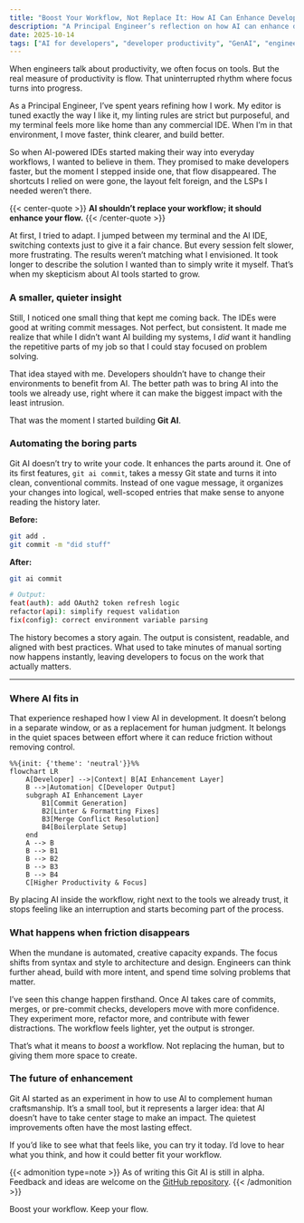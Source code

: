 ```yaml
---
title: "Boost Your Workflow, Not Replace It: How AI Can Enhance Developer Productivity"
description: "A Principal Engineer’s reflection on how AI can enhance developer workflows without replacing them. How subtle, well-placed automation enhances focus, consistency, and creativity without disrupting flow."
date: 2025-10-14
tags: ["AI for developers", "developer productivity", "GenAI", "engineering", "workflow", "git", "tools", "software development"]
---
```


When engineers talk about productivity, we often focus on tools.
But the real measure of productivity is flow. That uninterrupted rhythm where focus turns into progress.

As a Principal Engineer, I’ve spent years refining how I work. My editor is tuned exactly the way I like it, my linting rules are strict but purposeful, and my terminal feels more like home than any commercial IDE. When I’m in that environment, I move faster, think clearer, and build better.

So when AI-powered IDEs started making their way into everyday workflows, I wanted to believe in them. They promised to make developers faster, but the moment I stepped inside one, that flow disappeared. The shortcuts I relied on were gone, the layout felt foreign, and the LSPs I needed weren’t there.

{{< center-quote >}}
**AI shouldn’t replace your workflow; it should enhance your flow.**
{{< /center-quote >}}

At first, I tried to adapt. I jumped between my terminal and the AI IDE, switching contexts just to give it a fair chance. But every session felt slower, more frustrating. The results weren’t matching what I envisioned. It took longer to describe the solution I wanted than to simply write it myself. That’s when my skepticism about AI tools started to grow.

### A smaller, quieter insight

Still, I noticed one small thing that kept me coming back. The IDEs were good at writing commit messages. Not perfect, but consistent. It made me realize that while I didn’t want AI building my systems, I *did* want it handling the repetitive parts of my job so that I could stay focused on problem solving.

That idea stayed with me. Developers shouldn’t have to change their environments to benefit from AI. The better path was to bring AI into the tools we already use, right where it can make the biggest impact with the least intrusion.

That was the moment I started building **Git AI**.


### Automating the boring parts

Git AI doesn’t try to write your code. It enhances the parts around it.
One of its first features, `git ai commit`, takes a messy Git state and turns it into clean, conventional commits. Instead of one vague message, it organizes your changes into logical, well-scoped entries that make sense to anyone reading the history later.

**Before:**

```bash
git add .
git commit -m "did stuff"
```
**After:**

```bash
git ai commit

# Output:
feat(auth): add OAuth2 token refresh logic
refactor(api): simplify request validation
fix(config): correct environment variable parsing
```

The history becomes a story again. The output is consistent, readable, and aligned with best practices. What used to take minutes of manual sorting now happens instantly, leaving developers to focus on the work that actually matters.

---

### Where AI fits in

That experience reshaped how I view AI in development.
It doesn’t belong in a separate window, or as a replacement for human judgment. It belongs in the quiet spaces between effort where it can reduce friction without removing control.

```mermaid
%%{init: {'theme': 'neutral'}}%%
flowchart LR
    A[Developer] -->|Context| B[AI Enhancement Layer]
    B -->|Automation| C[Developer Output]
    subgraph AI Enhancement Layer
        B1[Commit Generation]
        B2[Linter & Formatting Fixes]
        B3[Merge Conflict Resolution]
        B4[Boilerplate Setup]
    end
    A --> B
    B --> B1
    B --> B2
    B --> B3
    B --> B4
    C[Higher Productivity & Focus]
```

By placing AI inside the workflow, right next to the tools we already trust, it stops feeling like an interruption and starts becoming part of the process.

### What happens when friction disappears

When the mundane is automated, creative capacity expands.
The focus shifts from syntax and style to architecture and design. Engineers can think further ahead, build with more intent, and spend time solving problems that matter.

I’ve seen this change happen firsthand. Once AI takes care of commits, merges, or pre-commit checks, developers move with more confidence. They experiment more, refactor more, and contribute with fewer distractions. The workflow feels lighter, yet the output is stronger.

That’s what it means to *boost* a workflow. Not replacing the human, but to giving them more space to create.


### The future of enhancement

Git AI started as an experiment in how to use AI to complement human craftsmanship. It’s a small tool, but it represents a larger idea: that AI doesn’t have to take center stage to make an impact. The quietest improvements often have the most lasting effect.

If you’d like to see what that feels like, you can try it today. I’d love to hear what you think, and how it could better fit your workflow.

{{< admonition type=note >}}
As of writing this Git AI is still in alpha. Feedback and ideas are welcome on the [GitHub repository](https://github.com/mattstruble/git-ai).
{{< /admonition >}}


Boost your workflow. Keep your flow.

